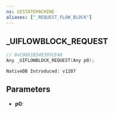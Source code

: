 ```yaml
---
ns: UISTATEMACHINE
aliases: ["_REQUEST_FLOW_BLOCK"]
---
```

## _UIFLOWBLOCK_REQUEST

```c
// 0xC0081B34E395CE48
Any _UIFLOWBLOCK_REQUEST(Any p0);
```

```
NativeDB Introduced: v1207
```

## Parameters
* **p0**:
